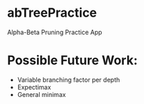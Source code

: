 abTreePractice
==============

Alpha-Beta Pruning Practice App

Possible Future Work:
=======
- Variable branching factor per depth
- Expectimax
- General minimax
